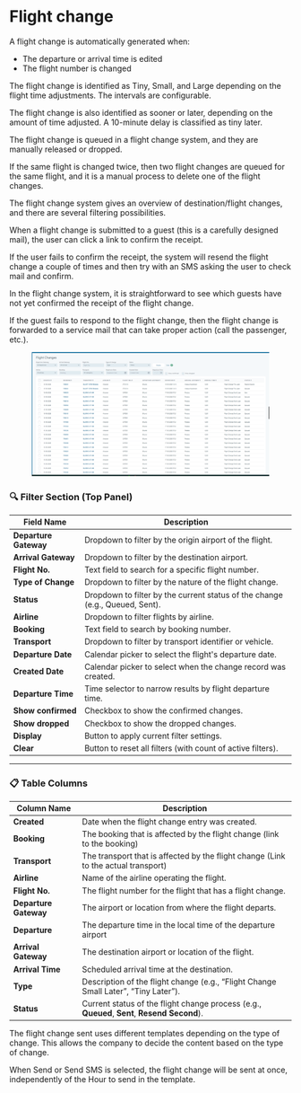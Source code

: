 # Flight change

A flight change is automatically generated when:

* The departure or arrival time is edited
* The flight number is changed

The flight change is identified as Tiny, Small, and Large depending on the flight time adjustments. The intervals are configurable.

The flight change is also identified as sooner or later, depending on the amount of time adjusted. A 10-minute delay is classified as tiny later.

The flight change is queued in a flight change system, and they are manually released or dropped.

If the same flight is changed twice, then two flight changes are queued for the same flight, and it is a manual process to delete one of the flight changes.

The flight change system gives an overview of destination/flight changes, and there are several filtering possibilities.

When a flight change is submitted to a guest (this is a carefully designed mail), the user can click a link to confirm the receipt.

If the user fails to confirm the receipt, the system will resend the flight change a couple of times and then try with an SMS asking the user to check mail and confirm.

In the flight change system, it is straightforward to see which guests have not yet confirmed the receipt of the flight change.

If the guest fails to respond to the flight change, then the flight change is forwarded to a service mail that can take proper action (call the passenger, etc.).

<figure><img src="../.gitbook/assets/image (1) (1) (1) (1) (1) (1) (1) (1) (1) (1) (1) (1) (1) (1) (1) (1) (1) (1) (1) (1) (1) (1) (1) (1) (1) (1) (1) (1) (1).png" alt=""><figcaption></figcaption></figure>

### 🔍 Filter Section (Top Panel)

| Field Name            | Description                                                                  |
| --------------------- | ---------------------------------------------------------------------------- |
| **Departure Gateway** | Dropdown to filter by the origin airport of the flight.                      |
| **Arrival Gateway**   | Dropdown to filter by the destination airport.                               |
| **Flight No.**        | Text field to search for a specific flight number.                           |
| **Type of Change**    | Dropdown to filter by the nature of the flight change.                       |
| **Status**            | Dropdown to filter by the current status of the change (e.g., Queued, Sent). |
| **Airline**           | Dropdown to filter flights by airline.                                       |
| **Booking**           | Text field to search by booking number.                                      |
| **Transport**         | Dropdown to filter by transport identifier or vehicle.                       |
| **Departure Date**    | Calendar picker to select the flight's departure date.                       |
| **Created Date**      | Calendar picker to select when the change record was created.                |
| **Departure Time**    | Time selector to narrow results by flight departure time.                    |
| **Show confirmed**    | Checkbox to show the confirmed changes.                                      |
| **Show dropped**      | Checkbox to show the dropped changes.                                        |
| **Display**           | Button to apply current filter settings.                                     |
| **Clear**             | Button to reset all filters (with count of active filters).                  |

***

### 📋 Table Columns

| Column Name           | Description                                                                                  |
| --------------------- | -------------------------------------------------------------------------------------------- |
| **Created**           | Date when the flight change entry was created.                                               |
| **Booking**           | The booking that is affected by the flight change (link to the booking)                      |
| **Transport**         | The transport that is affected by the flight change (Link to the actual transport)           |
| **Airline**           | Name of the airline operating the flight.                                                    |
| **Flight No.**        | The flight number for the flight that has a flight change.                                   |
| **Departure Gateway** | The airport or location from where the flight departs.                                       |
| **Departure**         | The departure time in the local time of the departure airport                                |
| **Arrival Gateway**   | The destination airport or location of the flight.                                           |
| **Arrival Time**      | Scheduled arrival time at the destination.                                                   |
| **Type**              | Description of the flight change (e.g., “Flight Change Small Later”, “Tiny Later”).          |
| **Status**            | Current status of the flight change process (e.g., **Queued**, **Sent**, **Resend Second**). |

The flight change sent uses different templates depending on the type of change. This allows the company to decide the content based on the type of change.

When Send or Send SMS is selected, the flight change will be sent at once, independently of the Hour to send in the template.

